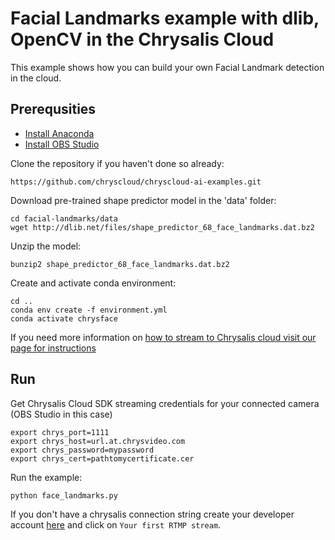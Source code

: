 # Facial Landmarks example with dlib, OpenCV in the Chrysalis Cloud

This example shows how you can build your own Facial Landmark detection in the cloud.

## Prerequsities

- [Install Anaconda](https://docs.anaconda.com/anaconda/install/)
- [Install OBS Studio](https://obsproject.com/)


Clone the repository if you haven't done so already:
```
https://github.com/chryscloud/chryscloud-ai-examples.git
```

Download pre-trained shape predictor model in the 'data' folder:
```
cd facial-landmarks/data
wget http://dlib.net/files/shape_predictor_68_face_landmarks.dat.bz2
```

Unzip the model: 
```
bunzip2 shape_predictor_68_face_landmarks.dat.bz2
```

Create and activate conda environment:
```
cd ..
conda env create -f environment.yml
conda activate chrysface
```

If you need more information on [how to stream to Chrysalis cloud visit our page for instructions](https://chryscloud.com/documentation/how-to-stream-from-web-cam-to-chrysalis/)


## Run

Get Chrysalis Cloud SDK streaming credentials for your connected camera (OBS Studio in this case)
```
export chrys_port=1111
export chrys_host=url.at.chrysvideo.com
export chrys_password=mypassword
export chrys_cert=pathtomycertificate.cer
```

Run the example:
```python
python face_landmarks.py
```

If you don't have a chrysalis connection string create your developer account [here](https://cloud.chryscloud.com) and click on `Your first RTMP stream`.



